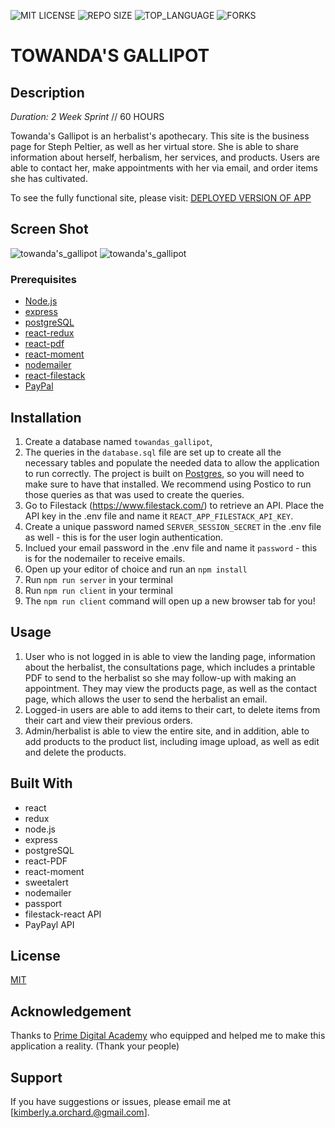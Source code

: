 ![MIT LICENSE](https://img.shields.io/github/license/korchard/towandas-gallipot.svg?style=flat-square)
![REPO SIZE](https://img.shields.io/github/repo-size/korchard/towandas-gallipot.svg?style=flat-square)
![TOP_LANGUAGE](https://img.shields.io/github/languages/top/korchard/towandas-gallipot.svg?style=flat-square)
![FORKS](https://img.shields.io/github/forks/korchard/towandas-gallipot.svg?style=social)

# TOWANDA'S GALLIPOT

## Description

_Duration: 2 Week Sprint_ // 60 HOURS

Towanda's Gallipot is an herbalist's apothecary. This site is the business page for Steph Peltier, as well as her virtual store. She is able to share information about herself, herbalism, her services, and products. Users are able to contact her, make appointments with her via email, and order items she has cultivated. 

To see the fully functional site, please visit: [DEPLOYED VERSION OF APP](www.heroku.com)

## Screen Shot

![towanda's_gallipot](./public/images/ss1.png)
![towanda's_gallipot](./public/images/ss2.png)

### Prerequisites

- [Node.js](https://nodejs.org/en/)
- [express](https://expressjs.com/)
- [postgreSQL](https://www.postgresql.org/download/)
- [react-redux](https://redux.js.org/introduction/installation)
- [react-pdf](https://www.npmjs.com/package/react-pdf)
- [react-moment](https://www.npmjs.com/package/react-moment)
- [nodemailer](https://www.npmjs.com/package/nodemailer)
- [react-filestack](https://www.npmjs.com/package/filestack-react)
- [PayPal](https://developer.paypal.com/docs/api/overview/)

## Installation 

1. Create a database named `towandas_gallipot`,
2. The queries in the `database.sql` file are set up to create all the necessary tables and populate the needed data to allow the application to run correctly. The project is built on [Postgres](https://www.postgresql.org/download/), so you will need to make sure to have that installed. We recommend using Postico to run those queries as that was used to create the queries.
3. Go to Filestack (https://www.filestack.com/) to retrieve an API. Place the API key in the .env file and name it `REACT_APP_FILESTACK_API_KEY`.
4. Create a unique password named `SERVER_SESSION_SECRET` in the .env file as well - this is for the user login authentication.
5. Inclued your email password in the .env file and name it `password` - this is for the nodemailer to receive emails.
6. Open up your editor of choice and run an `npm install`
7. Run `npm run server` in your terminal
5. Run `npm run client` in your terminal
6. The `npm run client` command will open up a new browser tab for you!

## Usage

1. User who is not logged in is able to view the landing page, information about the herbalist, the consultations page, which includes a printable PDF to send to the herbalist so she may follow-up with making an appointment. They may view the products page, as well as the contact page, which allows the user to send the herbalist an email.
2. Logged-in users are able to add items to their cart, to delete items from their cart and view their previous orders.
3. Admin/herbalist is able to view the entire site, and in addition, able to add products to the product list, including image upload, as well as edit and delete the products. 

## Built With

- react
- redux
- node.js
- express
- postgreSQL
- react-PDF
- react-moment
- sweetalert
- nodemailer
- passport
- filestack-react API
- PayPayl API

## License
[MIT](https://choosealicense.com/licenses/mit/)

## Acknowledgement
Thanks to [Prime Digital Academy](www.primeacademy.io) who equipped and helped me to make this application a reality. (Thank your people)

## Support
If you have suggestions or issues, please email me at [kimberly.a.orchard.@gmail.com].